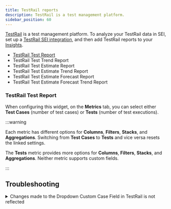 ```yaml
---
title: TestRail reports
description: TestRail is a test management platform.
sidebar_position: 60
---
```


[TestRail](https://www.testrail.com/) is a test management platform. To analyze your TestRail data in SEI, set up a [TestRail SEI integration](/docs/software-engineering-insights/sei-integrations/automated-integrations/sei-integration-testrail), and then add TestRail reports to your [Insights](/docs/software-engineering-insights/sei-insights).

* [TestRail Test Report](#testrail-test-report)
* TestRail Test Trend Report
* TestRail Test Estimate Report
* TestRail Test Estimate Trend Report
* TestRail Test Estimate Forecast Report
* TestRail Test Estimate Forecast Trend Report

### TestRail Test Report

When configuring this widget, on the **Metrics** tab, you can select either **Test Cases** (number of test cases) or **Tests** (number of test executions).

:::warning

Each metric has different options for **Columns**, **Filters**, **Stacks**, and **Aggregations**. Switching from **Test Cases** to **Tests** and vice versa resets the linked settings.

The **Tests** metric provides more options for **Columns**, **Filters**, **Stacks**, and **Aggregations**. Neither metric supports custom fields.

:::

## Troubleshooting

<details>
<summary>Changes made to the Dropdown Custom Case Field in TestRail is not reflected</summary>

In some cases, changes made to a Dropdown Custom Case Field in TestRail may not be properly reflected if the "Save Field" button is disabled.

* Navigate to the **TestRail administration** panel.
* Select **"Administration"** from the main menu
* Click on **"Custom Fields"** in the **"Customizations"** section
* Edit the **Dropdown Custom Case Field**
* Inside the custom field settings, locate the **"Projects Options"** section.&#x20;
* Select the other option and not "**All Projects"**&#x20;
* After selecting the other option, switch back to **"All Projects"** as your choice.
* Ensure the **"Save Field"** button is not disabled.
* Save the field (Note: Make sure the Save Field button is not disabled, if its disabled changes will not be reflected).

</details>
